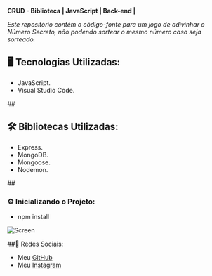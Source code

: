 **__CRUD - Biblioteca | JavaScript | Back-end |__**

<p><em>Este repositório contém o código-fonte para um jogo de adivinhar o Número Secreto, não podendo sortear o mesmo número caso seja sorteado.</em></p>

## <h2>🖥️ Tecnologias Utilizadas:</h2>
<ul>
      <li>JavaScript.</li>
      <li>Visual Studio Code.</li>
</ul>
##<h2>🛠️ Bibliotecas Utilizadas: </h2>
<ul>
      <li>Express.</li>
      <li>MongoDB.</li>
      <li>Mongoose.</li>
      <li>Nodemon.</li>
</ul>

##<h3>⚙️ Inicializando o Projeto:</h3>
<ul>
<li>npm install</li>
</ul>

![Screen](https://cdn.discordapp.com/attachments/1129425322685767680/1148647885186019460/image.png)

##📱 Redes Sociais:
* Meu [GitHub](https://github.com/ViniciusTunes)
* Meu [Instagram](https://www.instagram.com/yng.Vinicius/)
